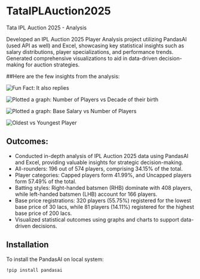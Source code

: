 # TataIPLAuction2025
Tata IPL Auction 2025 -  Analysis

Developed an IPL Auction 2025 Player Analysis project utilizing PandasAI (used API as well) and Excel, showcasing key statistical insights such as salary distributions, player specializations, and performance trends. Generated comprehensive visualizations to aid in data-driven decision-making for auction strategies.

##Here are the few insights from the analysis:

![Fun Fact: It also replies](![image](https://github.com/user-attachments/assets/0e9b20c0-9f76-462b-9b6a-c8207a857b41)
)  <!-- Replace 'image-url.jpg' with your image URL -->

![Plotted a graph: Number of Players vs Decade of their birth](![image](https://github.com/user-attachments/assets/23409efc-452b-4e93-b40e-9937f4b8d055)
)  <!-- Replace 'image-url.jpg' with your image URL -->

![Plotted a graph: Base Salary vs Number of Players](![image](https://github.com/user-attachments/assets/750005dd-e9db-46c5-a6eb-d3b7547efbfe)
) <!-- Replace 'image-url.jpg' with your image URL -->

![Oldest vs Youngest Player](![image](https://github.com/user-attachments/assets/dee149b9-ae6e-40c1-a1e3-f316c5072fd2)
)  <!-- Replace 'image-url.jpg' with your image URL -->

## Outcomes:
- Conducted in-depth analysis of IPL Auction 2025 data using PandasAI and Excel, providing valuable insights for strategic decision-making.
- All-rounders: 196 out of 574 players, comprising 34.15% of the total.
- Player categories: Capped players form 41.99%, and Uncapped players form 57.49% of the total.
- Batting styles: Right-handed batsmen (RHB) dominate with 408 players, while left-handed batsmen (LHB) account for 166 players.
- Base price registrations: 320 players (55.75%) registered for the lowest base price of 30 lacs, while 81 players (14.11%) registered for the highest base price of 200 lacs.
- Visualized statistical outcomes using graphs and charts to support data-driven decisions.


## Installation

To install the PandasAI on local system:

```bash
!pip install pandasai

